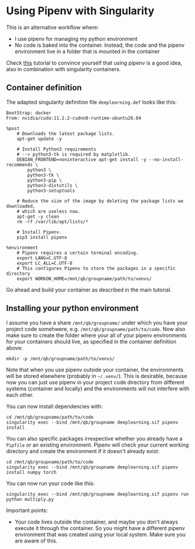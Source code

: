 # Using Pipenv with Singularity

This is an alternative workflow where:
* I use pipenv for managing my python environment
* No code is baked into the container. Instead, the code and the pipenv environment live in a folder that is mounted in the container

Check [this](https://github.com/bdusell/singularity-tutorial#separating-python-modules-from-the-image) tutorial to convince yourself that using pipenv 
is a good idea, also in combination with singularity containers. 

## Container definition 

The adapted singularity definition file `deeplearning.def` looks like this: 


````
BootStrap: docker
From: nvidia/cuda:11.2.2-cudnn8-runtime-ubuntu20.04

%post
    # Downloads the latest package lists.
    apt-get update -y

    # Install Python3 requirements
    # --> python3-tk is required by matplotlib.
    DEBIAN_FRONTEND=noninteractive apt-get install -y --no-install-recommends \
        python3 \
        python3-tk \
        python3-pip \
        python3-distutils \
        python3-setuptools

    # Reduce the size of the image by deleting the package lists we downloaded,
    # which are useless now.
    apt-get -y clean
    rm -rf /var/lib/apt/lists/*

    # Install Pipenv.
    pip3 install pipenv

%environment
    # Pipenv requires a certain terminal encoding.
    export LANG=C.UTF-8
    export LC_ALL=C.UTF-8
    # This configures Pipenv to store the packages in a specific directory
    export WORKON_HOME=/mnt/qb/groupname/path/to/venvs/
````

Go ahead and build your container as described in the main tutorial.

## Installing your python environment

I assume you have a share `/mnt/qb/groupname/` under which you have your project code somehwere, e.g. `/mnt/qb/groupname/path/to/code`. Now also make sure to create the folder where your all of your pipenv environments for your containers should live, as specified in the container definition above:

````
mkdir -p /mnt/qb/groupname/path/to/venvs/
````
Note that when you use pipenv outside your container, the environments will be stored elsewhere (probably in `~/.venv/`). This is desirable, because now you can just use pipenv in your project code directory from different systems (container and locally) and the environments will not interfere with each other.


You can now install dependencies with:

````
cd /mnt/qb/groupname/path/to/code
singularity exec --bind /mnt/qb/groupname deeplearning.sif pipenv install
````

You can also specific packages irrespective whether you already have a `Pipfile` or an existing environment. Pipenv will check your current working directory and create the environment if it doesn't already exist:

````
cd /mnt/qb/groupname/path/to/code
singularity exec --bind /mnt/qb/groupname deeplearning.sif pipenv install numpy torch
````

You can now run your code like this:

````
singularity exec --bind /mnt/qb/groupname deeplearning.sif pipenv run python multiply.py
````


Important points:
* Your code lives outside the container, and maybe you don't always execute it through the container. So you might have a different pipenv environment that was created using your local system. Make sure you are aware of this.

